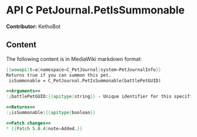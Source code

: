# API C PetJournal.PetIsSummonable

**Contributor:** KethoBot

## Content

The following content is in MediaWiki markdown format:

```mediawiki
{{wowapi|t=a|namespace=C_PetJournal|system=PetJournalInfo}}
Returns true if you can summon this pet.
 isSummonable = C_PetJournal.PetIsSummonable(battlePetGUID)

==Arguments==
:;battlePetGUID:{{apitype|string}} - Unique identifier for this specific pet.

==Returns==
:;isSummonable:{{apitype|boolean}}

==Patch changes==
* {{Patch 5.0.4|note=Added.}}
```